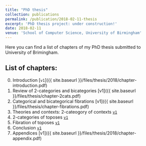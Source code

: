 ```yaml
---
title: "PhD thesis"
collection: publications
permalink: /publication/2018-02-11-thesis
excerpt: 'PhD thesis project: under construction!'
date: 2018-02-11
venue: 'School of Computer Science, University of Birmingham'
---
```


<!-- include it up there if you have it
citation: 'Your Name, You. (2009). &quot;Paper Title Number 1.&quot; <i>Journal 1</i>. 1(1).'
-->
<!-- include it up there if you have it
paperurl: 'http://sinhp.github.io/files/draft/phd-thesis-early-draft.pdf'
-->


Here you can find a list of chapters of my PhD thesis submitted to University of Brimingham.



## List of chapters: 


0. Introduction [`v1`]({{ site.baseurl }}/files/thesis/2018/chapter-introduction.pdf)
1. Review of 2-categories and bicategories [v1]({{ site.baseurl }}/files/thesis/chapter-2cats.pdf)
2. Categorical and bicategorical fibrations [v1]({{ site.baseurl }}/files/thesis/chapter-fibrations.pdf)
3. Theories and contexts: 2-cateogory of contexts [`v1`]()
3. 2-categories of toposes [`v1`]()
5. Fibration of toposes [`v1`]()
6. Conclusion [`v1`]()
7. Appendices [v1]({{ site.baseurl }}/files/thesis/2018/chapter-appendix.pdf)
<!--
Recommended citation: Your Name, You. (2009). "Paper Title Number 1." <i>Journal 1</i>. 1(1).
-->
